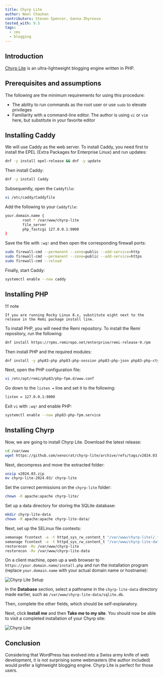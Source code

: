 ```yaml
---
title: Chyrp Lite
author: Neel Chauhan
contributors: Steven Spencer, Ganna Zhyrnova
tested_with: 9.5
tags:
  - cms
  - blogging
---
```


## Introduction

[Chyrp Lite](https://chyrplite.net/) is an ultra-lightweight blogging engine written in PHP.

## Prerequisites and assumptions

The following are the minimum requirements for using this procedure:

* The ability to run commands as the root user or use `sudo` to elevate privileges
* Familiarity with a command-line editor. The author is using `vi` or `vim` here, but substitute in your favorite editor

## Installing Caddy

We will use Caddy as the web server. To install Caddy, you need first to install the EPEL (Extra Packages for Enterprise Linux) and run updates:

```bash
dnf -y install epel-release && dnf -y update
```

Then install Caddy:

```bash
dnf -y install Caddy
```

Subsequently, open the `Caddyfile`:

```bash
vi /etc/caddy/Caddyfile
```

Add the following to your `Caddyfile`:

```bash
your.domain.name {
        root * /var/www/chyrp-lite
        file_server
        php_fastcgi 127.0.0.1:9000
}
```

Save the file with `:wq!` and then open the corresponding firewall ports:

```bash
sudo firewall-cmd --permanent --zone=public --add-service=http
sudo firewall-cmd --permanent --zone=public --add-service=https
sudo firewall-cmd --reload
```

Finally, start Caddy:

```bash
systemctl enable --now caddy
```

## Installing PHP

!!! note

    If you are running Rocky Linux 8.x, substitute eight next to the release in the Remi package install line. 

To install PHP, you will need the Remi repository. To install the Remi repository, run the following:

```bash
dnf install https://rpms.remirepo.net/enterprise/remi-release-9.rpm
```

Then install PHP and the required modules:

```bash
dnf install -y php83-php php83-php-session php83-php-json php83-php-ctype php83-php-filter php83-php-libxml php83-php-simplexml php83-php-mbstring php83-php-pdo php83-php-curl
```

Next, open the PHP configuration file:

```bash
vi /etc/opt/remi/php83/php-fpm.d/www.conf
```

Go down to the `listen =` line and set it to the following:

```bash
listen = 127.0.0.1:9000
```

Exit `vi` with `:wq!` and enable PHP:

```bash
systemctl enable --now php83-php-fpm.service
```

## Installing Chyrp

Now, we are going to install Chyrp Lite. Download the latest release:

```bash
cd /var/www
wget https://github.com/xenocrat/chyrp-lite/archive/refs/tags/v2024.03.zip
```

Next, decompress and move the extracted folder:

```bash
unzip v2024.03.zip
mv chyrp-lite-2024.03/ chyrp-lite
```

Set the correct permissions on the `chyrp-lite` folder:

```bash
chown -R apache:apache chyrp-lite/
```

Set up a data directory for storing the SQLite database:

```bash
mkdir chyrp-lite-data
chown -R apache:apache chyrp-lite-data/
```

Next, set up the SELinux file contexts:

```bash
semanage fcontext -a -t httpd_sys_rw_content_t "/var/www/chyrp-lite(/.*)?"
semanage fcontext -a -t httpd_sys_rw_content_t "/var/www/chyrp-lite-data(/.*)?"
restorecon -Rv /var/www/chyrp-lite
restorecon -Rv /var/www/chyrp-lite-data
```

On a client machine, open up a web browser to `https://your.domain.name/install.php` and run the installation program (replace `your.domain.name` with your actual domain name or hostname):

![Chyrp Lite Setup](../images/chyrp_lite_setup.png)

In the **Database** section, select a pathname in the `chyrp-lite-data` directory made earlier, such as `/var/www/chyrp-lite-data/sqlite.db`.

Then, complete the other fields, which should be self-explanatory.

Next, click **Install me** and then **Take me to my site**. You should now be able to visit a completed installation of your Chyrp site:

![Chyrp Lite](../images/chyrp_lite.png)

## Conclusion

Considering that WordPress has evolved into a Swiss army knife of web development, it is not surprising some webmasters (the author included) would prefer a lightweight blogging engine. Chyrp Lite is perfect for those users.
